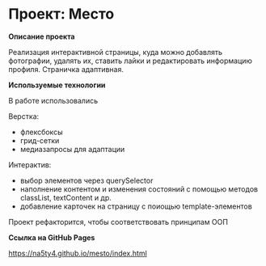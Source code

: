 # Проект: Место

**Описание проекта**  

Реализация интерактивной страницы, куда можно добавлять фотографии, удалять их, ставить лайки и редактировать информацию профиля.
Страничка адаптивная. 

**Используемые технологии**  

В работе использовались  

Верстка:
- флексбоксы 
- грид-сетки
- медиазапросы для адаптации 

Интерактив: 
- выбор элементов через querySelector
- наполнение контентом и изменения состояний с помощью методов classList, textContent и др.
- добавление карточек на страницу с поиощью template-элементов 

Проект рефакторится, чтобы соответствовать принципам ООП

**Ссылка на GitHub Pages**  

https://na5ty4.github.io/mesto/index.html
